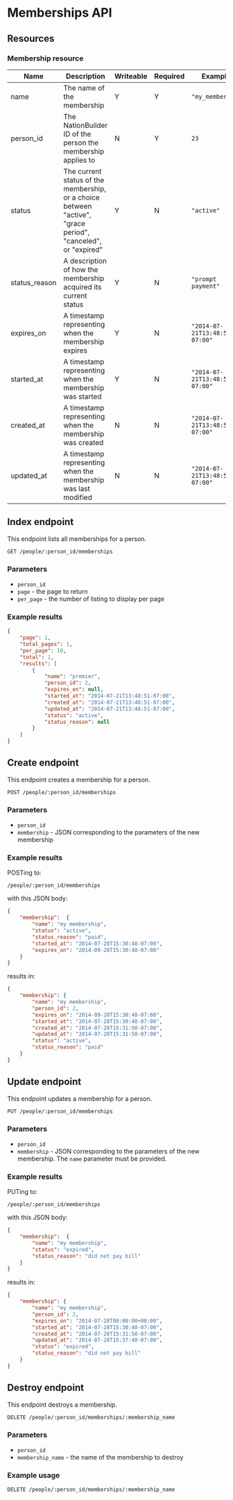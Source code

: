 # Memberships API

## Resources

### Membership resource

Name | Description | Writeable | Required | Examples
--- | --- | --- | --- | ---
name | The name of the membership | Y | Y | `"my_membership"`
person_id | The NationBuilder ID of the person the membership applies to | N | Y | `23`
status | The current status of the membership, or a choice between "active", "grace period", "canceled", or "expired" | Y | N | `"active"`
status_reason | A description of how the membership acquired its current status | Y | N | `"prompt payment"`
expires_on | A timestamp representing when the membership expires | Y | N | `"2014-07-21T13:48:51-07:00"`
started_at | A timestamp representing when the membership was started | Y | N | `"2014-07-21T13:48:51-07:00"`
created_at | A timestamp representing when the membership was created | N | N | `"2014-07-21T13:48:51-07:00"`
updated_at | A timestamp representing when the membership was last modified | N | N | `"2014-07-21T13:48:51-07:00"`

## Index endpoint

This endpoint lists all memberships for a person.

```
GET /people/:person_id/memberships
```

### Parameters

* `person_id`
* `page` - the page to return
* `per_page` - the number of listing to display per page

### Example results

```json
{
    "page": 1,
    "total_pages": 1,
    "per_page": 10,
    "total": 1,
    "results": [
        {
            "name": "premier",
            "person_id": 2,
            "expires_on": null,
            "started_at": "2014-07-21T13:48:51-07:00",
            "created_at": "2014-07-21T13:48:51-07:00",
            "updated_at": "2014-07-21T13:48:51-07:00",
            "status": "active",
            "status_reason": null
        }
    ]
}
```

## Create endpoint

This endpoint creates a membership for a person.

```
POST /people/:person_id/memberships
```

### Parameters

* `person_id`
* `membership` - JSON corresponding to the parameters of the new membership

### Example results

POSTing to:

```
/people/:person_id/memberships
```

with this JSON body:

```json
{
    "membership":  {
        "name": "my membership",
        "status": "active",
        "status_reason": "paid",
        "started_at": "2014-07-28T15:30:48-07:00",
        "expires_on": "2014-09-28T15:30:48-07:00"
    }
}
```

results in:

```json
{
    "membership": {
        "name": "my membership",
        "person_id": 2,
        "expires_on": "2014-09-28T15:30:48-07:00",
        "started_at": "2014-07-28T15:30:48-07:00",
        "created_at": "2014-07-28T15:31:50-07:00",
        "updated_at": "2014-07-28T15:31:50-07:00",
        "status": "active",
        "status_reason": "paid"
    }
}
```

## Update endpoint

This endpoint updates a membership for a person.

```
PUT /people/:person_id/memberships
```

### Parameters

* `person_id`
* `membership` - JSON corresponding to the parameters of the new membership. The `name` parameter must be provided.

### Example results

PUTing to:

```
/people/:person_id/memberships
```

with this JSON body:

```json
{
    "membership":  {
        "name": "my membership",
        "status": "expired",
        "status_reason": "did not pay bill"
    }
}
```

results in:

```json
{
    "membership": {
        "name": "my membership",
        "person_id": 2,
        "expires_on": "2014-07-28T00:00:00+00:00",
        "started_at": "2014-07-28T15:30:48-07:00",
        "created_at": "2014-07-28T15:31:50-07:00",
        "updated_at": "2014-07-28T15:37:40-07:00",
        "status": "expired",
        "status_reason": "did not pay bill"
    }
}
```

## Destroy endpoint

This endpoint destroys a membership.

```
DELETE /people/:person_id/memberships/:membership_name
```

### Parameters

* `person_id`
* `membership_name` - the name of the membership to destroy

### Example usage

```
DELETE /people/:person_id/memberships/:membership_name
```
